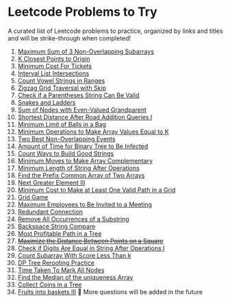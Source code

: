 # Leetcode Problems to Try

A curated list of Leetcode problems to practice, organized by links and titles and will be strike-through when completed!

1. [Maximum Sum of 3 Non-Overlapping Subarrays](https://leetcode.com/problems/maximum-sum-of-3-non-overlapping-subarrays/)
2. [K Closest Points to Origin](https://leetcode.com/problems/k-closest-points-to-origin/description/)
3. [Minimum Cost For Tickets](https://leetcode.com/problems/minimum-cost-for-tickets/description/)
4. [Interval List Intersections](https://leetcode.com/problems/interval-list-intersections/description/)
5. [Count Vowel Strings in Ranges](https://leetcode.com/problems/count-vowel-strings-in-ranges/description/)
6. [Zigzag Grid Traversal with Skip](https://leetcode.com/problems/zigzag-grid-traversal-with-skip/description/)
7. [Check if a Parentheses String Can Be Valid](https://leetcode.com/problems/check-if-a-parentheses-string-can-be-valid/description/)
8. [Snakes and Ladders](https://leetcode.com/problems/snakes-and-ladders/description/)
9. [Sum of Nodes with Even-Valued Grandparent](https://leetcode.com/problems/sum-of-nodes-with-even-valued-grandparent/description/)
10. [Shortest Distance After Road Addition Queries I](https://leetcode.com/problems/shortest-distance-after-road-addition-queries-i/description/)
11. [Minimum Limit of Balls in a Bag](https://leetcode.com/problems/minimum-limit-of-balls-in-a-bag/description/)
12. [Minimum Operations to Make Array Values Equal to K](https://leetcode.com/problems/minimum-operations-to-make-array-values-equal-to-k/description/)
13. [Two Best Non-Overlapping Events](https://leetcode.com/problems/two-best-non-overlapping-events/description/)
14. [Amount of Time for Binary Tree to Be Infected](https://leetcode.com/problems/amount-of-time-for-binary-tree-to-be-infected/)
15. [Count Ways to Build Good Strings](https://leetcode.com/problems/count-ways-to-build-good-strings/description/)
16. [Minimum Moves to Make Array Complementary](https://leetcode.com/problems/minimum-moves-to-make-array-complementary/description/)
17. [Minimum Length of String After Operations](https://leetcode.com/problems/minimum-length-of-string-after-operations/)
18. [Find the Prefix Common Array of Two Arrays](https://leetcode.com/problems/find-the-prefix-common-array-of-two-arrays/)
19. [Next Greater Element III](https://leetcode.com/problems/next-greater-element-iii/description/)
20. [Minimum Cost to Make at Least One Valid Path in a Grid](https://leetcode.com/problems/minimum-cost-to-make-at-least-one-valid-path-in-a-grid/)
21. [Grid Game](https://leetcode.com/problems/grid-game/description/)
22. [Maximum Employees to Be Invited to a Meeting](https://leetcode.com/problems/maximum-employees-to-be-invited-to-a-meeting/)
23. [Redundant Connection](https://leetcode.com/problems/redundant-connection/)
24. [Remove All Occurrences of a Substring](https://leetcode.com/problems/remove-all-occurrences-of-a-substring/)
25. [Backspace String Compare](https://leetcode.com/problems/backspace-string-compare/)
26. [Most Profitable Path in a Tree](https://leetcode.com/problems/most-profitable-path-in-a-tree/)
27. ~~[Maximize the Distance Between Points on a Square](https://leetcode.com/problems/maximize-the-distance-between-points-on-a-square/)~~
28. [Check if Digits Are Equal in String After Operations I](https://leetcode.com/problems/check-if-digits-are-equal-in-string-after-operations-i/description/)
29. [Count Subarray With Score Less Than k](https://leetcode.com/problems/count-subarrays-with-score-less-than-k/description/)
30. [DP Tree Rerooting Practice](https://www.geeksforgeeks.org/sum-of-length-of-paths-from-every-node-to-all-other-nodes-using-tree-rerooting-technique/)
31. [Time Taken To Mark All Nodes](https://leetcode.com/problems/time-taken-to-mark-all-nodes/)
32. [Find the Median of the uniqueness Array](https://leetcode.com/problems/find-the-median-of-the-uniqueness-array/description/)
33. [Collect Coins in a Tree](https://leetcode.com/problems/collect-coins-in-a-tree/description/)
34. [Fruits into baskets III](https://leetcode.com/problems/fruits-into-baskets-iii/description/)
🚀
More questions will be added in the future 

